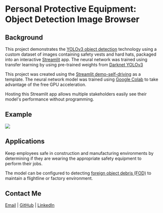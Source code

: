 # Personal Protective Equipment: Object Detection Image Browser

## Background

This project demonstrates the [YOLOv3 object detection](https://pjreddie.com/publications/) technology using a custom dataset of images containing safety vests and hard hats, packaged into an interactive [Streamlit](https://streamlit.io) app. The neural network was trained using transfer learning by using pre-trained weights from [Darknet YOLOv3](https://pjreddie.com/darknet/yolo/)

This project was created using the [Streamlit demo-self-driving](https://github.com/streamlit/demo-self-driving) as a template. The neural network model was trained using [Google Colab](https://colab.research.google.com/) to take advantage of the free GPU acceleration.

Hosting this Streamlit app allows multiple stakeholders easily see their model's performance without programming.

## Example
![](https://raw.githubusercontent.com/ejnunn/PPE-Object-Detection/master/results/example-results.gif)

## Applications

Keep employees safe in construction and manufacturing environments by determining if they are wearing the appropriate safety equipment to perform their jobs.

The model can be configured to detecting [foreign object debris (FOD)](https://en.wikipedia.org/wiki/Foreign_object_damage) to maintain a flightline or factory environment.

## Contact Me

[Email](mailto:ejnunn1@msn.com) | [GitHub](https://github.com/ejnunn/) | [LinkedIn](https://linkedin.com/eric-j-nunn/)